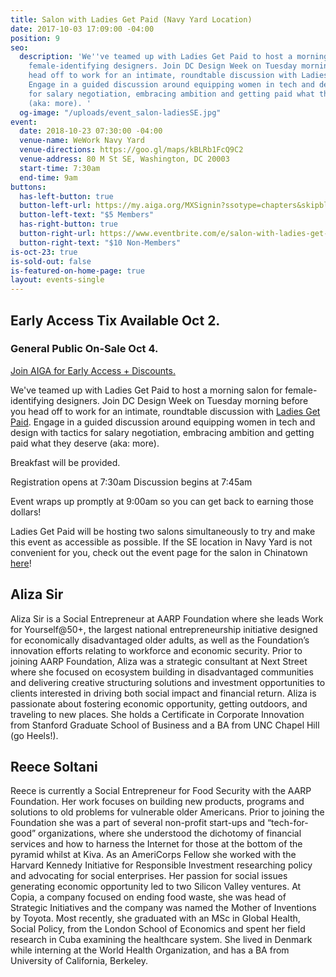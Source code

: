 ```yaml
---
title: Salon with Ladies Get Paid (Navy Yard Location)
date: 2017-10-03 17:09:00 -04:00
position: 9
seo:
  description: 'We''ve teamed up with Ladies Get Paid to host a morning salon for
    female-identifying designers. Join DC Design Week on Tuesday morning before you
    head off to work for an intimate, roundtable discussion with Ladies Get Paid.
    Engage in a guided discussion around equipping women in tech and design with tactics
    for salary negotiation, embracing ambition and getting paid what they deserve
    (aka: more). '
  og-image: "/uploads/event_salon-ladiesSE.jpg"
event:
  date: 2018-10-23 07:30:00 -04:00
  venue-name: WeWork Navy Yard
  venue-directions: https://goo.gl/maps/kBLRb1FcQ9C2
  venue-address: 80 M St SE, Washington, DC 20003
  start-time: 7:30am
  end-time: 9am
buttons:
  has-left-button: true
  button-left-url: https://my.aiga.org/MXSignin?ssotype=chapters&skipblacklist&returnurl=https%3A%2F%2Fdc.aiga.org%2Fevent%2Fsalon-with-ladies-get-paid-navy-yard-location%2F%3Fredirect_source%3Deventbrite_register
  button-left-text: "$5 Members"
  has-right-button: true
  button-right-url: https://www.eventbrite.com/e/salon-with-ladies-get-paid-navy-yard-location-tickets-50828155381
  button-right-text: "$10 Non-Members"
is-oct-23: true
is-sold-out: false
is-featured-on-home-page: true
layout: events-single
---
```


## Early Access Tix Available Oct 2. 
### General Public On-Sale Oct 4.
[Join AIGA for Early Access + Discounts.](http://dc.aiga.org/membership/membership-rates/)


We've teamed up with Ladies Get Paid to host a morning salon for female-identifying designers. Join DC Design Week on Tuesday morning before you head off to work for an intimate, roundtable discussion with [Ladies Get Paid](https://www.ladiesgetpaid.com/). Engage in a guided discussion around equipping women in tech and design with tactics for salary negotiation, embracing ambition and getting paid what they deserve (aka: more). 

Breakfast will be provided. 

Registration opens at 7:30am 
Discussion begins at 7:45am

Event wraps up promptly at 9:00am so you can get back to earning those dollars! 

Ladies Get Paid will be hosting two salons simultaneously to try and make this event as accessible as possible. If the SE location in Navy Yard is not convenient for you, check out the event page for the salon in Chinatown [here](/events/salon-ladies-get-paid-chinatown.html)!

## Aliza Sir
Aliza Sir is a Social Entrepreneur at AARP Foundation where she leads Work for Yourself@50+, the largest national entrepreneurship initiative designed for economically disadvantaged older adults, as well as the Foundation’s innovation efforts relating to workforce and economic security. Prior to joining AARP Foundation, Aliza was a strategic consultant at Next Street where she focused on ecosystem building in disadvantaged communities and delivering creative structuring solutions and investment opportunities to clients interested in driving both social impact and financial return. Aliza is passionate about fostering economic opportunity, getting outdoors, and traveling to new places. She holds a Certificate in Corporate Innovation from Stanford Graduate School of Business and a BA from UNC Chapel Hill (go Heels!).

## Reece Soltani
Reece is currently a Social Entrepreneur for Food Security with the AARP Foundation. Her work focuses on building new products, programs and solutions to old problems for vulnerable older Americans. Prior to joining the Foundation she was a part of several non-profit start-ups and “tech-for-good” organizations, where she understood the dichotomy of financial services and how to harness the Internet for those at the bottom of the pyramid whilst at Kiva. As an AmeriCorps Fellow she worked with the Harvard Kennedy Initiative for Responsible Investment researching policy and advocating for social enterprises. Her passion for social issues generating economic opportunity led to two Silicon Valley ventures. At Copia, a company focused on ending food waste, she was head of Strategic Initiatives and the company was named the Mother of Inventions by Toyota. Most recently, she graduated with an MSc in Global Health, Social Policy, from the London School of Economics and spent her field research in Cuba examining the healthcare system. She lived in Denmark while interning at the World Health Organization, and has a BA from University of California, Berkeley.